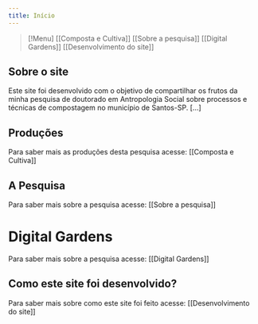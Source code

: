 ```yaml
---
title: Início
---
```

> [!Menu]
> [[Composta e Cultiva]] [[Sobre a pesquisa]]  [[Digital Gardens]] [[Desenvolvimento do site]]

## Sobre o site

Este site foi desenvolvido com o objetivo de compartilhar os frutos da minha pesquisa de doutorado em Antropologia Social sobre processos e técnicas de compostagem no município de Santos-SP. [...]

## Produções

Para saber mais as produções desta pesquisa acesse: [[Composta e Cultiva]]

## A Pesquisa 

Para saber mais sobre a pesquisa acesse: [[Sobre a pesquisa]]


# Digital Gardens

Para saber mais sobre a pesquisa acesse: [[Digital Gardens]]


## Como este site foi desenvolvido?

Para saber mais sobre como este site foi feito acesse: [[Desenvolvimento do site]]


